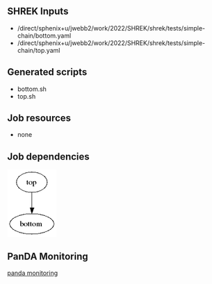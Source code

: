 ## SHREK Inputs
- /direct/sphenix+u/jwebb2/work/2022/SHREK/shrek/tests/simple-chain/bottom.yaml
- /direct/sphenix+u/jwebb2/work/2022/SHREK/shrek/tests/simple-chain/top.yaml
## Generated scripts
- bottom.sh
- top.sh
## Job resources
- none
## Job dependencies
![Workflow graph](workflow.png)
## PanDA Monitoring
[panda monitoring](https://panda-doma.cern.ch/tasks/?taskname=user.jwebb2.simple-141e3e60-ed81-11ec-acc5-00163e101048_*)
